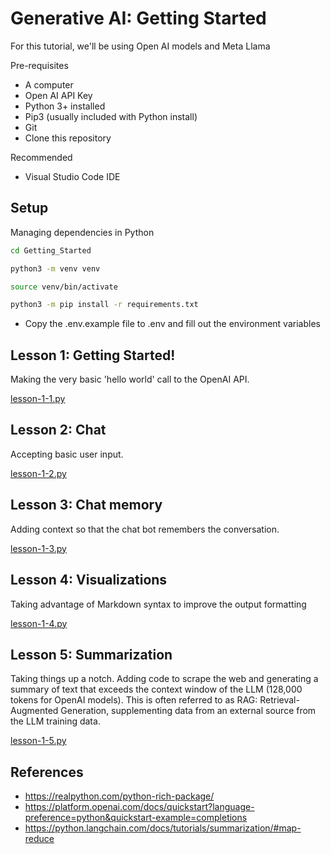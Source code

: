 # Generative AI: Getting Started

For this tutorial, we'll be using Open AI models and Meta Llama

Pre-requisites

* A computer
* Open AI API Key
* Python 3+ installed
* Pip3 (usually included with Python install)
* Git
* Clone this repository

Recommended

* Visual Studio Code IDE

## Setup

Managing dependencies in Python

```sh
cd Getting_Started

python3 -m venv venv

source venv/bin/activate

python3 -m pip install -r requirements.txt
```

* Copy the .env.example file to .env and fill out the environment variables

## Lesson 1: Getting Started!

Making the very basic 'hello world' call to the OpenAI API.

[lesson-1-1.py](lesson-1-1.py)

## Lesson 2: Chat

Accepting basic user input.

[lesson-1-2.py](lesson-1-2.py)

## Lesson 3: Chat memory

Adding context so that the chat bot remembers the conversation.

[lesson-1-3.py](lesson-1-3.py)

## Lesson 4: Visualizations

Taking advantage of Markdown syntax to improve the output formatting

[lesson-1-4.py](lesson-1-4.py)

## Lesson 5: Summarization

Taking things up a notch. Adding code to scrape the web and generating a summary of
text that exceeds the context window of the LLM (128,000 tokens for OpenAI models).
This is often referred to as RAG: Retrieval-Augmented Generation, supplementing data
from an external source from the LLM training data.

[lesson-1-5.py](lesson-1-5.py)

## References

* https://realpython.com/python-rich-package/
* https://platform.openai.com/docs/quickstart?language-preference=python&quickstart-example=completions
* https://python.langchain.com/docs/tutorials/summarization/#map-reduce